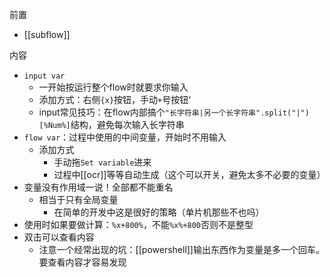 前置
- [[subflow]]

内容
- `input var`
  - 一开始按运行整个flow时就要求你输入
  - 添加方式：右侧`{x}`按钮，手动`+`号按钮‘
  - input常见技巧：在flow内部搞个`"长字符串|另一个长字符串".split("|")[%Num%]`结构，避免每次输入长字符串
- `flow var`：过程中使用的中间变量，开始时不用输入
  - 添加方式
    - 手动拖`Set variable`进来
    - 过程中[[ocr]]等等自动生成（这个可以开关，避免太多不必要的变量）
- 变量没有作用域一说！全部都不能重名
  - 相当于只有全局变量
    - 在简单的开发中这是很好的策略（单片机那些不也吗）
- 使用时如果要做计算：`%x+800%`，不能`%x%+800`否则不是整型
- 双击可以查看内容
  - 注意一个经常出现的坑：[[powershell]]输出东西作为变量是多一个回车。要查看内容才容易发现